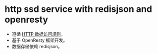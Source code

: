 # http ssd service with redisjson and openresty

- 遵循 [HTTP 数据访问规则](https://github.com/jialo-dev/http-data-access-rule)。
- 基于 OpenResty 框架开发。
- 数据存储依赖 redisjson。
